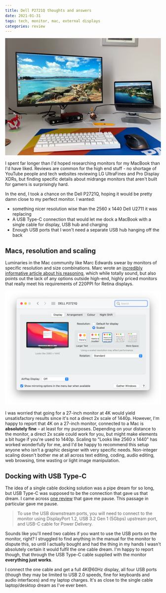 ```yaml
---
title: Dell P2721Q thoughts and answers
date: 2021-01-31
tags: tech, monitor, mac, external displays
categories: review
---
```

![Dell P2721Q on a desk](/assets/images/P2721Q/desk.jpg)

I spent far longer than I'd hoped researching monitors for my MacBook than I'd have liked. Reviews are common for the high end stuff - no shortage of YouTube people and tech websites reviewing LG UltraFines and Pro Display XDRs, but finding specific details about midrange monitors that aren't built for gamers is surprisingly hard.

<!--more-->

In the end, I took a chance on the Dell P2721Q, hoping it would be pretty damn close to my perfect monitor. I wanted: 

- something nicer resolution wise than the 2560 x 1440 Dell U2711 it was replacing
- A USB Type-C connection that would let me dock a MacBook with a single cable for display, USB hub and charging
- Enough USB ports that I won't need a separate USB hub hanging off the back

## Macs, resolution and scaling
Luminaries in the Mac community like Marc Edwards swear by monitors of specific resolution and size combinations. Marc wrote an [incredibly informative article about his reasoning](https://bjango.com/articles/macexternaldisplays/), which while totally sound, but also points out the lack of any options outside high-end, highly priced monitors that really meet his requirements of 220PPI for Retina displays.

![Display settings](/assets/images/P2721Q/displaysettings.png)

I was worried that going for a 27-inch monitor at 4K would yield unsatisfactory results since it's not a direct 2x scale of 1440p. However, I'm happy to report that 4K on a 27-inch monitor, connected to a Mac is **absolutely fine** – at least for my purposes. Depending on your distance to the monitor, a direct 2x scale could work for you, but might make elements a bit huge if you're used to 1440p. Scaling to "Looks like 2560 x 1440" has worked wonderfully for me, and I'd be happy to recommend this setup anyone who isn't a graphic designer with very specific needs. Non-integer scaling doesn't bother me at all across text editing, coding, audio editing, web browsing, time wasting or light image manipulation.

## Docking with USB Type-C
The idea of a single cable docking solution was a pipe dream for so long, but USB Type-C was supposed to be the connection that gave us that dream. I came across [one review](https://www.techwalls.com/dell-p2721q-27-inch-4k-monitor-review/) that gave me pause. This passage in particular gave me pause.
 
> To use the USB downstream ports, you will need to connect to the monitor using DisplayPort 1.2, USB 3.2 Gen 1 (5Gbps) upstream port, and USB-C cable for Power Delivery.

Sounds like you'll need two cables if you want to use the USB ports on the monitor, right? I struggled to find anything in the manual for the monitor to dispute this, so until I actually bought and had the thing in my hands I wasn't absolutely certain it would fulfil the one cable dream. I'm happy to report though, that through the USB Type-C cable supplied with the monitor **everything just works**. 

I connect the one cable and get a full 4K@60Hz display, all four USB ports (though they may be limited to USB 2.0 speeds, fine for keyboards and audio interfaces) and my laptop charges. It's as close to the single cable laptop/desktop dream as I've ever been.